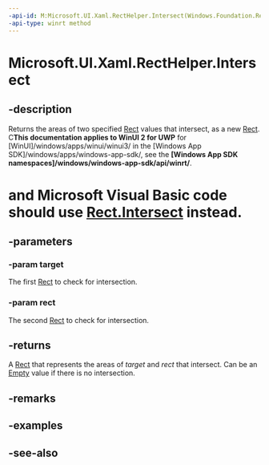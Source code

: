 ```yaml
---
-api-id: M:Microsoft.UI.Xaml.RectHelper.Intersect(Windows.Foundation.Rect,Windows.Foundation.Rect)
-api-type: winrt method
---
```


<!-- Method syntax
public Windows.Foundation.Rect Intersect(Windows.Foundation.Rect target, Windows.Foundation.Rect rect)
-->

# Microsoft.UI.Xaml.RectHelper.Intersect

## -description

Returns the areas of two specified [Rect](/uwp/api/windows.foundation.rect) values that intersect, as a new [Rect](/uwp/api/windows.foundation.rect). C**This documentation applies to WinUI 2 for UWP** for [WinUI]/windows/apps/winui/winui3/ in the [Windows App SDK]/windows/apps/windows-app-sdk/, see the **[Windows App SDK namespaces]/windows/windows-app-sdk/api/winrt/**.

# and Microsoft Visual Basic code should use [Rect.Intersect](/dotnet/api/windows.foundation.rect.intersect?view=dotnet-uwp-10.0&preserve-view=true) instead.

## -parameters

### -param target

The first [Rect](/uwp/api/windows.foundation.rect) to check for intersection.

### -param rect

The second [Rect](/uwp/api/windows.foundation.rect) to check for intersection.

## -returns

A [Rect](/uwp/api/windows.foundation.rect) that represents the areas of *target* and *rect* that intersect. Can be an [Empty](recthelper_empty.md) value if there is no intersection.

## -remarks

## -examples

## -see-also
